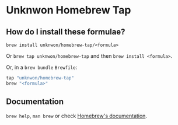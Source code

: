 # Unknwon Homebrew Tap

## How do I install these formulae?

`brew install unknwon/homebrew-tap/<formula>`

Or `brew tap unknwon/homebrew-tap` and then `brew install <formula>`.

Or, in a `brew bundle` `Brewfile`:

```ruby
tap "unknwon/homebrew-tap"
brew "<formula>"
```

## Documentation

`brew help`, `man brew` or check [Homebrew's documentation](https://docs.brew.sh).
